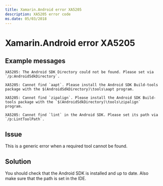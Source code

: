 ```yaml
---
title: Xamarin.Android error XA5205
description: XA5205 error code
ms.date: 05/03/2018
---
```

# Xamarin.Android error XA5205

## Example messages

```
XA5205: The Android SDK Directory could not be found. Please set via `/p:AndroidSdkDirectory`.
```

```
XA5205: Cannot find `aapt`. Please install the Android SDK Build-tools package with the $(AndroidSdkDirectory)\tools\aapt program.
```

```
XA5205: Cannot find `zipalign`. Please install the Android SDK Build-tools package with the `$(AndroidSdkDirectory)\tools\zipalign` program.
```

```
XA5205: Cannot find `lint` in the Android SDK. Please set its path via `/p:LintToolPath`.
```

## Issue

This is a generic error when a required tool cannot be found.

## Solution

You should check that the Android SDK is installed and up to date. Also make sure that the path is set in the IDE.
